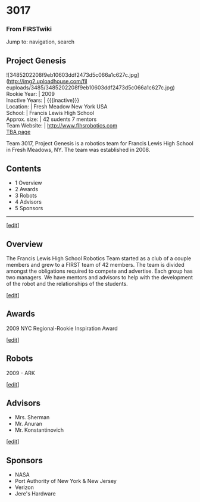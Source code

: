 # 3017

### From FIRSTwiki

Jump to: navigation, search

Project Genesis  
---  
![3485202208f9eb10603ddf2473d5c066a1c627c.jpg](http://img2.uploadhouse.com/fil
euploads/3485/3485202208f9eb10603ddf2473d5c066a1c627c.jpg)  
Rookie Year: | 2009  
Inactive Years: | {{{inactive}}}  
Location: | Fresh Meadow New York USA  
School: | Francis Lewis High School  
Approx. size: | 42 sudents 7 mentors  
Team Website: | <http://www.flhsrobotics.com>  
[TBA page](http://www.thebluealliance.net/tbatv/team.php?team=3017
"http://www.thebluealliance.net/tbatv/team.php?team=3017" )  
  
  
Team 3017, Project Genesis is a robotics team for Francis Lewis High School in
Fresh Meadows, NY. The team was established in 2008.

  

## Contents

  * 1 Overview
  * 2 Awards
  * 3 Robots
  * 4 Advisors
  * 5 Sponsors  
---  
  
[[edit](/index.php?title=3017&action=edit&section=1 "Edit section: Overview"
)]

## Overview

The Francis Lewis High School Robotics Team started as a club of a couple
members and grew to a FIRST team of 42 members. The team is divided amongst
the obligations required to compete and advertise. Each group has two
managers. We have mentors and advisors to help with the development of the
robot and the relationships of the students.

[[edit](/index.php?title=3017&action=edit&section=2 "Edit section: Awards" )]

## Awards

2009 NYC Regional-Rookie Inspiration Award

[[edit](/index.php?title=3017&action=edit&section=3 "Edit section: Robots" )]

## Robots

2009 - ARK

[[edit](/index.php?title=3017&action=edit&section=4 "Edit section: Advisors"
)]

## Advisors

  * Mrs. Sherman 
  * Mr. Anuran 
  * Mr. Konstantinovich 

[[edit](/index.php?title=3017&action=edit&section=5 "Edit section: Sponsors"
)]

## Sponsors

  * NASA 
  * Port Authority of New York &amp; New Jersey 
  * Verizon 
  * Jere's Hardware 

